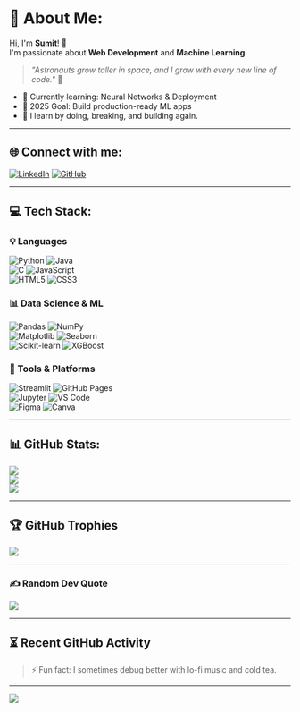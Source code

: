 # 💫 About Me:
Hi, I'm **Sumit**! 👋  
I'm passionate about **Web Development** and **Machine Learning**.  
> _"Astronauts grow taller in space, and I grow with every new line of code."_ 🚀  

- 🌱 Currently learning: Neural Networks & Deployment  
- 🎯 2025 Goal: Build production-ready ML apps  
- 🧠 I learn by doing, breaking, and building again.

---

## 🌐 Connect with me:
[![LinkedIn](https://img.shields.io/badge/LinkedIn-%230077B5.svg?style=flat&logo=linkedin&logoColor=white)](https://www.linkedin.com/in/sumit-shrestha-700b652a3/)
[![GitHub](https://img.shields.io/badge/GitHub-%23121011.svg?style=flat&logo=github&logoColor=white)](https://github.com/Sum-it07)

---

## 💻 Tech Stack:

### 💡 Languages  
![Python](https://img.shields.io/badge/python-3670A0?style=plastic&logo=python&logoColor=ffdd54)  ![Java](https://img.shields.io/badge/java-%23ED8B00.svg?style=plastic&logo=openjdk&logoColor=white)  
![C](https://img.shields.io/badge/c-%2300599C.svg?style=plastic&logo=c&logoColor=white)  ![JavaScript](https://img.shields.io/badge/javascript-%23323330.svg?style=plastic&logo=javascript&logoColor=%23F7DF1E)  
![HTML5](https://img.shields.io/badge/html5-%23E34F26.svg?style=plastic&logo=html5&logoColor=white)  ![CSS3](https://img.shields.io/badge/css3-%231572B6.svg?style=plastic&logo=css3&logoColor=white)

### 📊 Data Science & ML  
![Pandas](https://img.shields.io/badge/pandas-%23150458.svg?style=plastic&logo=pandas&logoColor=white)  ![NumPy](https://img.shields.io/badge/numpy-%23013243.svg?style=plastic&logo=numpy&logoColor=white)  
![Matplotlib](https://img.shields.io/badge/Matplotlib-%23ffffff.svg?style=plastic&logo=Matplotlib&logoColor=black)  ![Seaborn](https://img.shields.io/badge/Seaborn-4B8BBE.svg?style=plastic&logo=python&logoColor=white)  
![Scikit-learn](https://img.shields.io/badge/scikit--learn-%23F7931E.svg?style=plastic&logo=scikit-learn&logoColor=white)  ![XGBoost](https://img.shields.io/badge/XGBoost-AA4462.svg?style=plastic&logo=xgboost&logoColor=white)

### 🧰 Tools & Platforms  
![Streamlit](https://img.shields.io/badge/Streamlit-%23FF4B4B.svg?style=plastic&logo=streamlit&logoColor=white)  ![GitHub Pages](https://img.shields.io/badge/github%20pages-121013?style=plastic&logo=github&logoColor=white)  
![Jupyter](https://img.shields.io/badge/Jupyter-F37626.svg?style=plastic&logo=Jupyter&logoColor=white)  ![VS Code](https://img.shields.io/badge/VSCode-%23007ACC.svg?style=plastic&logo=visual-studio-code&logoColor=white)  
![Figma](https://img.shields.io/badge/figma-%23F24E1E.svg?style=plastic&logo=figma&logoColor=white)  ![Canva](https://img.shields.io/badge/Canva-%2300C4CC.svg?style=plastic&logo=Canva&logoColor=white)

---

## 📊 GitHub Stats:
![](https://github-readme-stats.vercel.app/api?username=Sum-it07&theme=neon&hide_border=false&show_icons=true)<br/>
![](https://github-readme-streak-stats.herokuapp.com/?user=Sum-it07&theme=neon&hide_border=false)<br/>
![](https://github-readme-stats.vercel.app/api/top-langs/?username=Sum-it07&theme=neon&hide_border=false&layout=compact)

---

## 🏆 GitHub Trophies
![](https://github-profile-trophy.vercel.app/?username=Sum-it07&theme=algolia&no-frame=false&margin-w=6)

---

### ✍️ Random Dev Quote
![](https://quotes-github-readme.vercel.app/api?type=horizontal&theme=radical)

---

## ⏳ Recent GitHub Activity
<!--START_SECTION:activity-->
<!--END_SECTION:activity-->

> ⚡ Fun fact: I sometimes debug better with lo-fi music and cold tea.

---

[![](https://visitcount.itsvg.in/api?id=Sum-it07&icon=2&color=3)](https://visitcount.itsvg.in)

<!-- Powered by OpenAI + GPRM + 💻 -->
